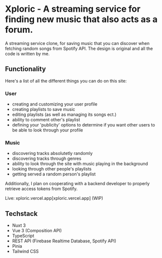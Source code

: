 # Xploric - A streaming service for finding new music that also acts as a forum.

A streaming service clone, for saving music that you can discover when fetching random songs from Spotify API.
The design is original and all the code is written by me.

## Functionality

Here's a list of all the different things you can do on this site:

### User

- creating and customizing your user profile
- creating playlists to save music
- editing playlists (as well as managing its songs ect.)
- ability to comment other's playlist
- defining your 'publicity' options to determine if you want other users to be able to look through your profile

### Music

- discovering tracks absolutetly randomly
- discovering tracks through genres
- ability to look through the site with music playing in the background
- looking through other people's playlists
- getting served a random person's playlist

Additionally, I plan on cooperating with a backend developer to properly retrieve access tokens from Spotify.

Live: xploric.vercel.app[xploric.vercel.app] (WIP)

## Techstack
- Nuxt 3
- Vue 3 (Composition API)
- TypeScript
- REST API (Firebase Realtime Database, Spotify API)
- Pinia
- Tailwind CSS
